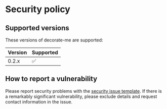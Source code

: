 # Security policy

## Supported versions

These versions of decorate-me are supported:

| Version | Supported          |
| ------- | ------------------ |
| 0.2.x   | :white_check_mark: |


## How to report a vulnerability

Please report security problems with the
[security issue template](https://github.com/dmyersturnbull/decorate-me/issues/new?labels=kind%3A+security+%F0%9F%94%92&template=security.md).
If there is a remarkably significant vulnerability, please exclude details and request contact information in the issue.
